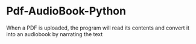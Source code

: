 # Pdf-AudioBook-Python
 When a PDF is uploaded, the program will read its contents and convert it into an audiobook by narrating the text 
